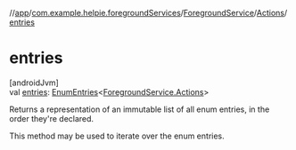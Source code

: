 //[app](../../../../index.md)/[com.example.helpie.foregroundServices](../../index.md)/[ForegroundService](../index.md)/[Actions](index.md)/[entries](entries.md)

# entries

[androidJvm]\
val [entries](entries.md): [EnumEntries](https://kotlinlang.org/api/latest/jvm/stdlib/kotlin.enums/-enum-entries/index.html)&lt;[ForegroundService.Actions](index.md)&gt;

Returns a representation of an immutable list of all enum entries, in the order they're declared.

This method may be used to iterate over the enum entries.
